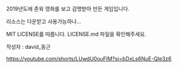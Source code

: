 2019년도에 존윅 영화를 보고 감명받아 만든 게임입니다.

리소스는 다운받고 사용가능하나...

MIT LICENSE를 따릅니다. LICENSE.md 파일을 확인해주세요.

작성자 : david_동근

https://youtube.com/shorts/LUwdU0ouFlM?si=bDxLs6NuE-Qle3z6
